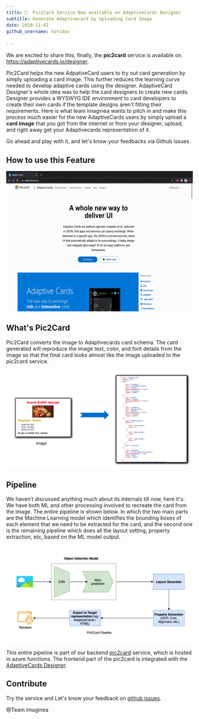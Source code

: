 ```yaml
---
title: 🎉  Pic2Card Service Now available on AdaptiveCards Designer
subtitle: Generate Adaptivecard by Uploading Card Image
date: 2020-11-01
github_username: haridas

---
```


We are excited to share this, finally, the **pic2card** service is available on https://adaptivecards.io/designer.

Pic2Card helps the new AdpativeCard users to try out card generation by simply uploading a card image. This further reduces the learning curve needed to develop adaptive cards using the designer. AdaptiveCard Designer's whole idea was to help the card designers to create new cards. Designer provides a WYSWYG IDE environment to card developers to create their own cards if the template designs aren't fitting their requirements. Here is what team Imaginea wants to pitch in and make this process much easier for the new AdaptiveCards users by simply upload a **card image** that you got from the internet or from your designer, upload, and right away get your Adaptivecards representation of it.

Go ahead and play with it, and let's know your feedbacks via Github issues.

## How to use this Feature

![Pic2Card](Pic2Card/pic2card.gif)

## What's Pic2Card

Pic2Card converts the image to Adaptivecards card schema. The card generated will reproduce the image text, color, and font details from the image so that the final card looks almost like the image uploaded to the pic2card service.

![what-is-pic2card](Pic2Card/whatispic2card.png)

## Pipeline

We haven’t discussed anything much about its internals till now, here it's. We have both ML and other processing involved to recreate the card from the image. The entire pipeline is shown below. In which the two main parts are the Machine Learning model which identifies the bounding boxes of each element that we need to be extracted for the card, and the second one is the remaining pipeline which does all the layout setting, property extraction, etc, based on the ML model output.

![pic2card-pipeline](Pic2Card/pic2card_pipeline.png)


This entire pipeline is part of our backend [pic2card](https://github.com/microsoft/AdaptiveCards/tree/main/source/pic2card) service, which is hosted in azure functions. The frontend part of the pic2card is integrated with the [AdaptiveCards Designer](https://github.com/microsoft/AdaptiveCards/tree/main/source/nodejs/adaptivecards-designer).

## Contribute

Try the service and Let's know your feedback on [github issues](https://github.com/microsoft/AdaptiveCards/issues).

@Team Imaginea
